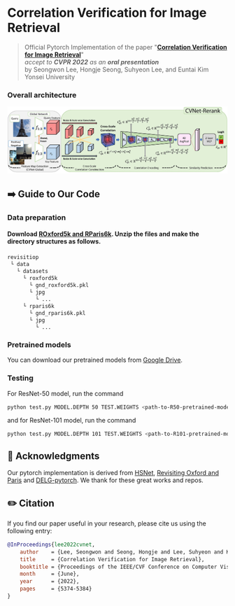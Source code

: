 # Correlation Verification for Image Retrieval

> Official Pytorch Implementation of the paper "[**Correlation Verification for Image Retrieval**](https://openaccess.thecvf.com/content/CVPR2022/html/Lee_Correlation_Verification_for_Image_Retrieval_CVPR_2022_paper.html)"<br>
> _accept to **CVPR 2022** as an **oral presentation**_ <br>
> by Seongwon Lee, Hongje Seong, Suhyeon Lee, and Euntai Kim<br>
> Yonsei University
> 

### Overall architecture

<p align="middle">
    <img src="assets/CVNet_rerank_architecture.jpg">
</p>

## ➡️ Guide to Our Code

### Data preparation
#### Download [ROxford5k and RParis6k](https://github.com/filipradenovic/revisitop). Unzip the files and make the directory structures as follows.


```
revisitiop
 └ data
   └ datasets
     └ roxford5k
       └ gnd_roxford5k.pkl
       └ jpg
         └ ...
     └ rparis6k
       └ gnd_rparis6k.pkl
       └ jpg
         └ ...
```

### Pretrained models
You can download our pretrained models from [Google Drive](https://drive.google.com/drive/folders/1gMbZ8JlTyPlH2-6HW5NHRe58LmKfJybx?usp=sharing).

### Testing
For ResNet-50 model, run the command
```bash
python test.py MODEL.DEPTH 50 TEST.WEIGHTS <path-to-R50-pretrained-model> TEST.DATA_DIR <path_to_revisitop>/data/datasets
```

and for ResNet-101 model, run the command
```bash
python test.py MODEL.DEPTH 101 TEST.WEIGHTS <path-to-R101-pretrained-model> TEST.DATA_DIR <path_to_revisitop>/data/datasets
```

## 🙏 Acknowledgments
Our pytorch implementation is derived from [HSNet](https://github.com/juhongm999/hsnet), [Revisiting Oxford and Paris](https://github.com/filipradenovic/revisitop) and [DELG-pytorch](https://github.com/feymanpriv/DELG). We thank for these great works and repos.

## ✏️ Citation
If you find our paper useful in your research, please cite us using the following entry:
````BibTeX
@InProceedings{lee2022cvnet, 
    author    = {Lee, Seongwon and Seong, Hongje and Lee, Suhyeon and Kim, Euntai},
    title     = {Correlation Verification for Image Retrieval},
    booktitle = {Proceedings of the IEEE/CVF Conference on Computer Vision and Pattern Recognition (CVPR)},
    month     = {June},
    year      = {2022},
    pages     = {5374-5384}
}
````
